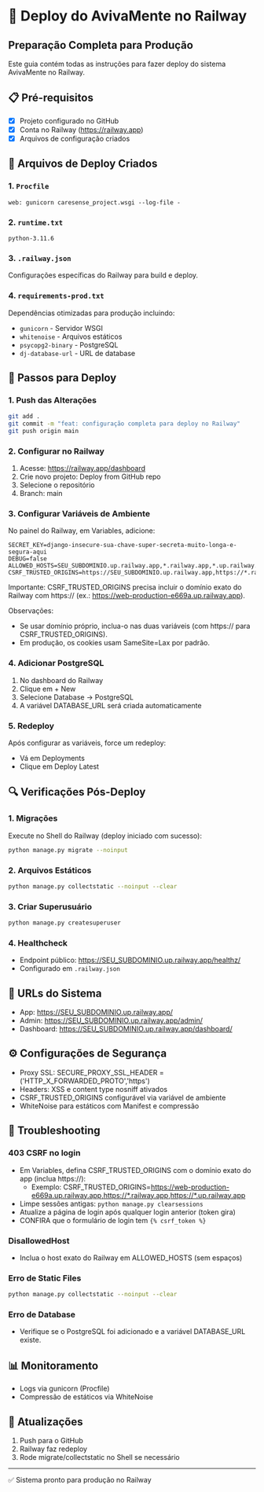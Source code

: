 # 🚀 Deploy do AvivaMente no Railway

## Preparação Completa para Produção

Este guia contém todas as instruções para fazer deploy do sistema AvivaMente no Railway.

## 📋 Pré-requisitos

- [x] Projeto configurado no GitHub
- [x] Conta no Railway (https://railway.app)
- [x] Arquivos de configuração criados

## 🔧 Arquivos de Deploy Criados

### 1. `Procfile`
```
web: gunicorn caresense_project.wsgi --log-file -
```

### 2. `runtime.txt`
```
python-3.11.6
```

### 3. `.railway.json`
Configurações específicas do Railway para build e deploy.

### 4. `requirements-prod.txt`
Dependências otimizadas para produção incluindo:
- `gunicorn` - Servidor WSGI
- `whitenoise` - Arquivos estáticos
- `psycopg2-binary` - PostgreSQL
- `dj-database-url` - URL de database

## 🚀 Passos para Deploy

### 1. Push das Alterações
```bash
git add .
git commit -m "feat: configuração completa para deploy no Railway"
git push origin main
```

### 2. Configurar no Railway

1. Acesse: https://railway.app/dashboard
2. Crie novo projeto: Deploy from GitHub repo
3. Selecione o repositório
4. Branch: main

### 3. Configurar Variáveis de Ambiente

No painel do Railway, em Variables, adicione:

```env
SECRET_KEY=django-insecure-sua-chave-super-secreta-muito-longa-e-segura-aqui
DEBUG=false
ALLOWED_HOSTS=SEU_SUBDOMINIO.up.railway.app,*.railway.app,*.up.railway.app
CSRF_TRUSTED_ORIGINS=https://SEU_SUBDOMINIO.up.railway.app,https://*.railway.app,https://*.up.railway.app
```

Importante: CSRF_TRUSTED_ORIGINS precisa incluir o domínio exato do Railway com https:// (ex.: https://web-production-e669a.up.railway.app).

Observações:
- Se usar domínio próprio, inclua-o nas duas variáveis (com https:// para CSRF_TRUSTED_ORIGINS).
- Em produção, os cookies usam SameSite=Lax por padrão.

### 4. Adicionar PostgreSQL

1. No dashboard do Railway
2. Clique em + New
3. Selecione Database → PostgreSQL
4. A variável DATABASE_URL será criada automaticamente

### 5. Redeploy

Após configurar as variáveis, force um redeploy:
- Vá em Deployments
- Clique em Deploy Latest

## 🔍 Verificações Pós-Deploy

### 1. Migrações
Execute no Shell do Railway (deploy iniciado com sucesso):
```bash
python manage.py migrate --noinput
```

### 2. Arquivos Estáticos
```bash
python manage.py collectstatic --noinput --clear
```

### 3. Criar Superusuário
```bash
python manage.py createsuperuser
```

### 4. Healthcheck
- Endpoint público: https://SEU_SUBDOMINIO.up.railway.app/healthz/
- Configurado em `.railway.json`

## 🎯 URLs do Sistema

- App: https://SEU_SUBDOMINIO.up.railway.app/
- Admin: https://SEU_SUBDOMINIO.up.railway.app/admin/
- Dashboard: https://SEU_SUBDOMINIO.up.railway.app/dashboard/

## ⚙️ Configurações de Segurança

- Proxy SSL: SECURE_PROXY_SSL_HEADER = ('HTTP_X_FORWARDED_PROTO','https')
- Headers: XSS e content type nosniff ativados
- CSRF_TRUSTED_ORIGINS configurável via variável de ambiente
- WhiteNoise para estáticos com Manifest e compressão

## 🐛 Troubleshooting

### 403 CSRF no login
- Em Variables, defina CSRF_TRUSTED_ORIGINS com o domínio exato do app (inclua https://):
  - Exemplo: CSRF_TRUSTED_ORIGINS=https://web-production-e669a.up.railway.app,https://*.railway.app,https://*.up.railway.app
- Limpe sessões antigas: `python manage.py clearsessions`
- Atualize a página de login após qualquer login anterior (token gira)
- CONFIRA que o formulário de login tem `{% csrf_token %}`

### DisallowedHost
- Inclua o host exato do Railway em ALLOWED_HOSTS (sem espaços)

### Erro de Static Files
```bash
python manage.py collectstatic --noinput --clear
```

### Erro de Database
- Verifique se o PostgreSQL foi adicionado e a variável DATABASE_URL existe.

## 📊 Monitoramento

- Logs via gunicorn (Procfile)
- Compressão de estáticos via WhiteNoise

## 🔄 Atualizações

1. Push para o GitHub
2. Railway faz redeploy
3. Rode migrate/collectstatic no Shell se necessário

---

✅ Sistema pronto para produção no Railway

